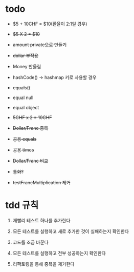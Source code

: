# todo

* $5 + 10CHF = $10(환율이 2:1일 경우)

* ~~$5 X 2 = $10~~

* ~~amount private으로 만들기~~

* ~~dollar 부작용~~

* Money 반올림

* hashCode() -> hashmap 키로 사용할 경우

* ~~equals()~~

* equal null

* equal object

* ~~5CHF x 2 = 10CHF~~

* ~~Dollar/Franc 중복~~

* ~~공용 equals~~

* ~~공용 times~~

* ~~Dollar/Franc 비교~~

* ~~통화?~~

* ~~testFrancMultiplication 제거~~

# tdd 규칙

1. 재빨리 테스트 하나를 추가한다

2. 모든 테스트를 실행하고 새로 추가한 것이 실패하는지 확인한다

3. 코드를 조금 바꾼다

4. 모든 테스트를 실행하고 전부 성공하는지 확인한다

5. 리팩토링을 통해 중복을 제거한다
